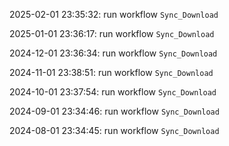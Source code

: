 2025-02-01 23:35:32: run workflow `Sync_Download` 

2025-01-01 23:36:17: run workflow `Sync_Download` 

2024-12-01 23:36:34: run workflow `Sync_Download` 

2024-11-01 23:38:51: run workflow `Sync_Download` 

2024-10-01 23:37:54: run workflow `Sync_Download` 

2024-09-01 23:34:46: run workflow `Sync_Download` 

2024-08-01 23:34:45: run workflow `Sync_Download` 


